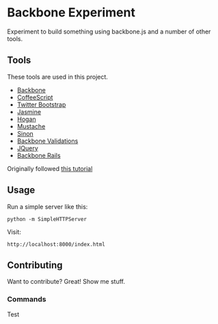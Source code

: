 Backbone Experiment
===================

Experiment to build something using backbone.js and a number of other tools.

Tools
-----

These tools are used in this project.

* [Backbone](http://documentcloud.github.com/backbone/)
* [CoffeeScript](http://coffeescript.org/)
* [Twitter Bootstrap](http://twitter.github.com/bootstrap/)
* [Jasmine](http://pivotal.github.com/jasmine/)
* [Hogan](http://twitter.github.com/hogan.js/)
* [Mustache](http://mustache.github.com/)
* [Sinon](http://sinonjs.org/)
* [Backbone Validations](https://github.com/n-time/backbone.validations)
* [JQuery](http://www.jquery.com)
* [Backbone Rails](https://github.com/codebrew/backbone-rails/)

Originally followed [this tutorial](http://net.tutsplus.com/tutorials/javascript-ajax/building-and-testing-a-backbone-app/)


Usage
-----

Run a simple server like this:

    python -m SimpleHTTPServer

Visit:

    http://localhost:8000/index.html


Contributing
------------

Want to contribute? Great! Show me stuff.


### Commands

Test

